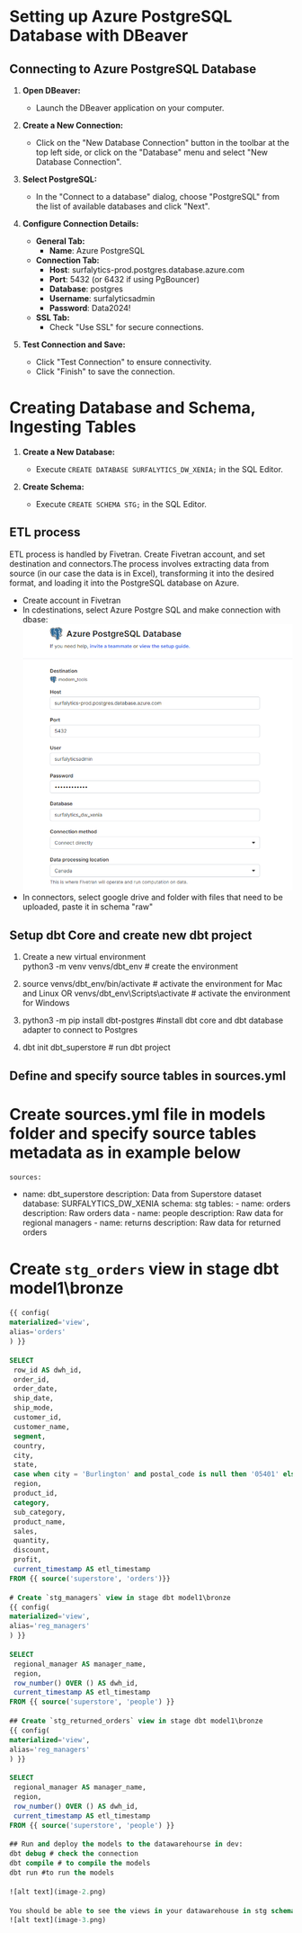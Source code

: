 # Setting up Azure PostgreSQL Database with DBeaver

## Connecting to Azure PostgreSQL Database

1. **Open DBeaver:**
   - Launch the DBeaver application on your computer.

2. **Create a New Connection:**
   - Click on the "New Database Connection" button in the toolbar at the top left side, or click on the "Database" menu and select "New Database Connection".

3. **Select PostgreSQL:**
   - In the "Connect to a database" dialog, choose "PostgreSQL" from the list of available databases and click "Next".

4. **Configure Connection Details:**
   - **General Tab:**
     - **Name**: Azure PostgreSQL
   - **Connection Tab:**
     - **Host**: surfalytics-prod.postgres.database.azure.com
     - **Port**: 5432 (or 6432 if using PgBouncer)
     - **Database**: postgres
     - **Username**: surfalyticsadmin
     - **Password**: Data2024!
   - **SSL Tab:**
     - Check "Use SSL" for secure connections.

5. **Test Connection and Save:**
   - Click "Test Connection" to ensure connectivity.
   - Click "Finish" to save the connection.

# Creating Database and Schema, Ingesting Tables

1. **Create a New Database:**
   - Execute `CREATE DATABASE SURFALYTICS_DW_XENIA;` in the SQL Editor.

2. **Create Schema:**
   - Execute `CREATE SCHEMA STG;` in the SQL Editor.

## ETL process
ETL process is handled by Fivetran. 
Create Fivetran account, and set destination and connectors.The process involves extracting data from source (in our case the data is in Excel), transforming it into the desired format, and loading it into the PostgreSQL database on Azure. 

   - Create account in Fivetran
   - In cdestinations, select Azure Postgre SQL and make connection with dbase:
   ![alt text](image-1.png)
   - In connectors, select google drive and folder with files that need to be uploaded, paste it in schema "raw"


## Setup dbt Core and create new dbt project 
1. Create a new virtual environment  
python3 -m venv venvs/dbt_env       # create the environment

2. source venvs/dbt_env/bin/activate     # activate the environment for Mac and Linux OR
venvs/dbt_env\Scripts\activate            # activate the environment for Windows

3. python3 -m pip install dbt-postgres    #install  dbt core and dbt database adapter to connect to Postgres

4. dbt init dbt_superstore              # run dbt project


## Define and specify source tables in sources.yml
  
  # Create sources.yml file in models folder and specify source tables metadata as in example below
    sources:
   - name: dbt_superstore
      description: Data from Superstore dataset
      database: SURFALYTICS_DW_XENIA
      schema: stg
      tables:
         - name: orders
         description: Raw orders data
         - name: people
         description: Raw data for regional managers
         - name: returns
         description: Raw data for returned orders



  # Create `stg_orders` view in stage dbt model1\bronze
   ```sql
   {{ config(
  materialized='view',
  alias='orders'
) }}

SELECT
    row_id AS dwh_id,
    order_id,
    order_date,
    ship_date,
    ship_mode,
    customer_id,
    customer_name,
    segment,
    country,
    city,
    state,
    case when city = 'Burlington' and postal_code is null then '05401' else postal_code end as postal_code,
    region,
    product_id,
    category,
    sub_category,
    product_name,
    sales,
    quantity,
    discount,
    profit,
    current_timestamp AS etl_timestamp
FROM {{ source('superstore', 'orders')}}

# Create `stg_managers` view in stage dbt model1\bronze
  {{ config(
  materialized='view',
  alias='reg_managers'
) }}

SELECT
    regional_manager AS manager_name,
    region,
    row_number() OVER () AS dwh_id,
    current_timestamp AS etl_timestamp
FROM {{ source('superstore', 'people') }}

## Create `stg_returned_orders` view in stage dbt model1\bronze
  {{ config(
  materialized='view',
  alias='reg_managers'
) }}

SELECT
    regional_manager AS manager_name,
    region,
    row_number() OVER () AS dwh_id,
    current_timestamp AS etl_timestamp
FROM {{ source('superstore', 'people') }}

## Run and deploy the models to the datawarehourse in dev:
dbt debug # check the connection
dbt compile # to compile the models
dbt run #to run the models

![alt text](image-2.png)

You should be able to see the views in your datawarehouse in stg schema (dev environment):
![alt text](image-3.png)





